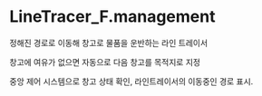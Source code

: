 # LineTracer_F.management

정해진 경로로 이동해 창고로 물품을 운반하는 라인 트레이서

창고에 여유가 없으면 자동으로 다음 창고를 목적지로 지정

중앙 제어 시스템으로 창고 상태 확인, 라인트레이서의 이동중인 경로 표시.


